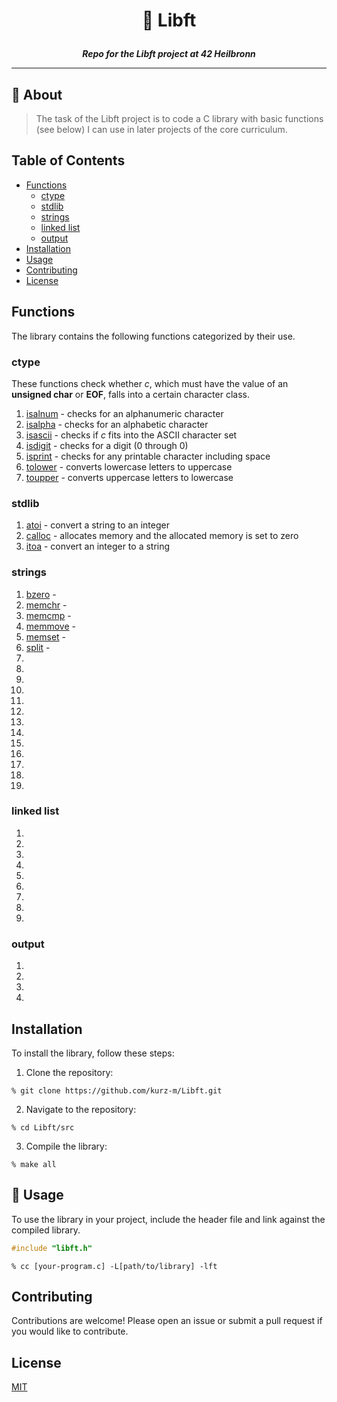 <h1 align="center">
    <p>
        📓 Libft
    </p>
</h1>

<p align="center">
    <b><i>Repo for the Libft project at 42 Heilbronn</i></b>
</p>

---

## 💾 About
> The task of the Libft project is to code a C library with basic functions (see below) I can use in later projects of the core curriculum.

## Table of Contents
- [Functions](#functions)
    - [ctype](#ctype)
    - [stdlib](#stdlib)
    - [strings](#strings)
    - [linked list](#linked-list)
    - [output](#output)
- [Installation](#installation)
- [Usage](#usage)
- [Contributing](#contributing)
- [License](#license)

## Functions
The library contains the following functions categorized by their use.

### ctype
These functions check whether *c*, which must have the value of an
**unsigned char** or **EOF**, falls into a certain character class.
1. [isalnum](./src/ft_isalnum.c) - checks for an alphanumeric character
2. [isalpha](./src/ft_isalpha.c) - checks for an alphabetic character
3. [isascii](./src/ft_isascii.c) - checks if *c* fits into the ASCII character set
4. [isdigit](./src/ft_isdigit.c) - checks for a digit (0 through 0)
5. [isprint](./src/ft_isprint.c) - checks for any printable character including space
6. [tolower](./src/ft_tolower.c) - converts lowercase letters to uppercase
7. [toupper](./src/ft_toupper.c) - converts uppercase letters to lowercase

### stdlib
1. [atoi](./src/ft_atoi.c) - convert a string to an integer
2. [calloc](./src/ft_calloc.c) - allocates memory and the allocated memory is set to zero
3. [itoa](./src/ft_itoa.c) - convert an integer to a string

### strings
1. [bzero](./src/ft_bzero.c) - 
2. [memchr](./src/ft_memchr.c) - 
3. [memcmp](./src/ft_memcpy.c) - 
4. [memmove](./src/ft_memmove.c) - 
5. [memset](./src/ft_memset.c) - 
6. [split](./src/ft_split.c) - 
7.
8.
9.
10.
11.
12.
13.
14.
15.
16.
17.
18.
19.

### linked list
1.
2.
3.
4.
5.
6.
7.
8.
9.

### output
1.
2.
3.
4.

## Installation
To install the library, follow these steps:
1. Clone the repository: 
```shell
% git clone https://github.com/kurz-m/Libft.git
```

2. Navigate to the repository: 
```shell
% cd Libft/src
```

3. Compile the library:
```shell
% make all
```

## 🧰 Usage
To use the library in your project, include the header file and link against the compiled library.
```C
#include "libft.h"
```
```shell
% cc [your-program.c] -L[path/to/library] -lft
```
## Contributing
Contributions are welcome! Please open an issue or submit a pull request if you would like to contribute.

## License
[MIT](https://choosealicense.com/licenses/mit/)
